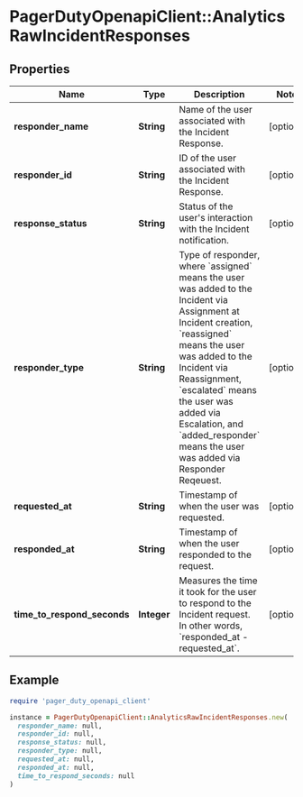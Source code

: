 # PagerDutyOpenapiClient::AnalyticsRawIncidentResponses

## Properties

| Name | Type | Description | Notes |
| ---- | ---- | ----------- | ----- |
| **responder_name** | **String** | Name of the user associated with the Incident Response. | [optional] |
| **responder_id** | **String** | ID of the user associated with the Incident Response. | [optional] |
| **response_status** | **String** | Status of the user&#39;s interaction with the Incident notification. | [optional] |
| **responder_type** | **String** | Type of responder, where &#x60;assigned&#x60; means the user was added to the Incident via Assignment at Incident creation, &#x60;reassigned&#x60; means the user was added to the Incident via Reassignment, &#x60;escalated&#x60; means the user was added via Escalation, and &#x60;added_responder&#x60; means the user was added via Responder Reqeuest. | [optional] |
| **requested_at** | **String** | Timestamp of when the user was requested. | [optional] |
| **responded_at** | **String** | Timestamp of when the user responded to the request. | [optional] |
| **time_to_respond_seconds** | **Integer** | Measures the time it took for the user to respond to the Incident request. In other words, &#x60;responded_at - requested_at&#x60;. | [optional] |

## Example

```ruby
require 'pager_duty_openapi_client'

instance = PagerDutyOpenapiClient::AnalyticsRawIncidentResponses.new(
  responder_name: null,
  responder_id: null,
  response_status: null,
  responder_type: null,
  requested_at: null,
  responded_at: null,
  time_to_respond_seconds: null
)
```

